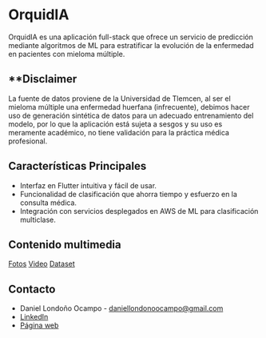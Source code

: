 # OrquidIA

OrquidIA es una aplicación full-stack que ofrece un servicio de predicción mediante algoritmos de ML para estratificar la evolución de la enfermedad en pacientes con mieloma múltiple.

## **Disclaimer

La fuente de datos proviene de la Universidad de Tlemcen, al ser el mieloma múltiple una enfermedad huerfana (infrecuente), debimos hacer uso de generación sintética de datos para un adecuado entrenamiento del modelo, por lo que la aplicación está sujeta a sesgos y su uso es meramente académico, no tiene validación para la práctica médica profesional.

## Características Principales

* Interfaz en Flutter intuitiva y fácil de usar.
* Funcionalidad de clasificación que ahorra tiempo y esfuerzo en la consulta médica.
* Integración con servicios desplegados en AWS de ML para clasificación multiclase.

## Contenido multimedia

[Fotos](URL_DE_TU_CAPTURA_1)
[Video](https://drive.google.com/file/d/153JDYJduGaecyvxUSDNOgfl8w6azBnSS/view?usp=sharing)
[Dataset](https://drive.google.com/file/d/1jrxBh31MEusQIiicVWSs5iEBCVDEtRZm/view?usp=sharing)

## Contacto

* Daniel Londoño Ocampo - [daniellondonoocampo@gmail.com](daniellondonoocampo@gmail.com)
* [LinkedIn](www.linkedin.com/in/daniel-londono-ocampo)
* [Página web](https://dldatadevp.vercel.app/es)
